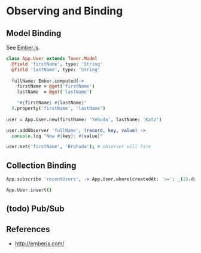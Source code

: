 # Observing and Binding

## Model Binding

See [Ember.js](http://emberjs.com/).

``` coffeescript
class App.User extends Tower.Model
  @field 'firstName', type: 'String'
  @field 'lastName', type: 'String'
  
  fullName: Ember.computed(->
    firstName = @get('firstName')
    lastName  = @get('lastName')

    "#{firstName} #{lastName}"
  ).property('firstName', 'lastName')
  
user = App.User.new(firstName: 'Yehuda', lastName: 'Katz')

user.addObserver 'fullName', (record, key, value) ->
  console.log "New #{key}: #{value}"

user.set('firstName', 'Brohuda'); # observer will fire
```

## Collection Binding

``` coffeescript
App.subscribe 'recentUsers', -> App.User.where(createdAt: '>=': _(2).days().ago()).all()

App.User.insert()
```

## (todo) Pub/Sub



## References

- http://emberjs.com/